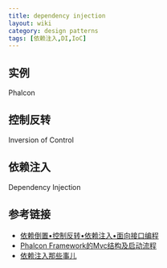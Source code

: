 ```yaml
---
title: dependency injection
layout: wiki
category: design patterns
tags: [依赖注入,DI,IoC]
---
```


## 实例

Phalcon

## 控制反转

Inversion of Control

## 依赖注入

Dependency Injection

## 参考链接

* [依赖倒置•控制反转•依赖注入•面向接口编程](http://www.cnblogs.com/aoyeyuyan/p/5495219.html)
* [Phalcon Framework的Mvc结构及启动流程](http://avnpc.com/pages/phalcon-mvc-process)
* [依赖注入那些事儿](http://www.cnblogs.com/leoo2sk/archive/2009/06/17/1504693.html)
